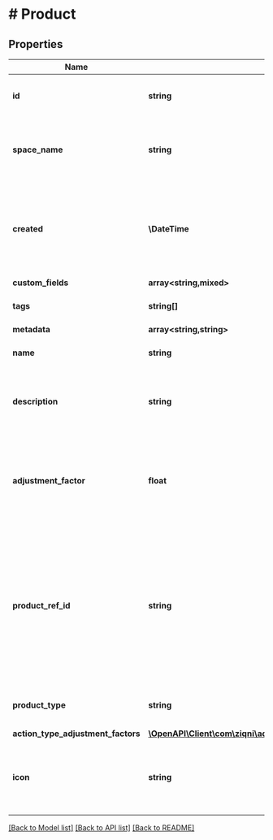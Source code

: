 # # Product

## Properties

Name | Type | Description | Notes
------------ | ------------- | ------------- | -------------
**id** | **string** | A unique system generated identifier |
**space_name** | **string** | This is the space name which is linked to the account |
**created** | **\DateTime** | ISO8601 timestamp for when a Model was created. All records are stored in UTC time zone |
**custom_fields** | **array<string,mixed>** |  | [optional]
**tags** | **string[]** | A list of id&#39;s used to tag models | [optional]
**metadata** | **array<string,string>** |  | [optional]
**name** | **string** | The name of the product |
**description** | **string** | The description of the product for your reference | [optional]
**adjustment_factor** | **float** | The multiplier to apply to source values received for this product events |
**product_ref_id** | **string** | The reference to this product in your system. The reference identifier can not be changed after the product has been created |
**product_type** | **string** | The type to this product in your system. | [optional]
**action_type_adjustment_factors** | [**\OpenAPI\Client\com\ziqni\admin\sdk\model\ActionTypeAdjustmentFactor[]**](ActionTypeAdjustmentFactor.md) |  | [optional]
**icon** | **string** | An Icon id that has been pre uploaded to the system to display for Product | [optional]

[[Back to Model list]](../../README.md#models) [[Back to API list]](../../README.md#endpoints) [[Back to README]](../../README.md)
